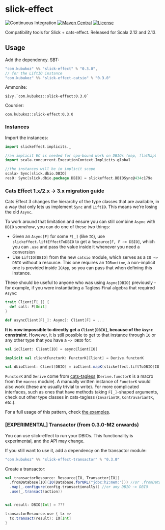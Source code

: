 # slick-effect

![Continuous Integration](https://github.com/kubukoz/slick-effect/workflows/Continuous%20Integration/badge.svg)
[![Maven Central](https://maven-badges.herokuapp.com/maven-central/com.kubukoz/slick-effect_2.12/badge.svg)](https://maven-badges.herokuapp.com/maven-central/com.kubukoz/slick-effect_2.12)
[![License](https://img.shields.io/:license-Apache%202-green.svg)](https://www.apache.org/licenses/LICENSE-2.0.txt)

Compatibility tools for Slick + cats-effect. Released for Scala 2.12 and 2.13.

## Usage

Add the dependency. SBT:

```sbt
"com.kubukoz" %% "slick-effect" % "0.3.0",
// for the LiftIO instance
"com.kubukoz" %% "slick-effect-catsio" % "0.3.0"
```

Ammonite:

```
$ivy.`com.kubukoz::slick-effect:0.3.0`
```

Coursier:

```
com.kubukoz::slick-effect:0.3.0
```

### Instances

Import the instances:

```scala
import slickeffect.implicits._

//an implicit EC is needed for cpu-bound work on DBIOs (map, flatMap)
import scala.concurrent.ExecutionContext.Implicits.global

//the instances will be in implicit scope
scala> Sync[slick.dbio.DBIO]
res0: Sync[slick.dbio.package.DBIO] = slickeffect.DBIOSync@434c179e
```

### Cats Effect 1.x/2.x -> 3.x migration guide

Cats Effect 3 changes the hierarchy of the type classes that are available, in a way that only lets us implement `Sync` and `LiftIO`. This means we're losing the old `Async`.

To work around that limitation and ensure you can still combine `Async` with `DBIO` _somehow_, you can do one of these two things:

- Given an `Async[F]` for some `F[_]` (like `IO`), use `slickeffect.liftEffectToDBIO` to get a `Resource[F, F ~> DBIO]`, which you can `.use` and pass the value inside it whenever you need a conversion
- Use `LiftIO[DBIO]` from the new `catsio` module, which serves as a `IO ~> DBIO` without a resource. This one requires an `IORuntime`, a non-implicit one is provided inside `IOApp`, so you can pass that when defining this instance.

These should be useful to anyone who was using `Async[DBIO]` previously - for example, if you were instantiating a Tagless Final algebra that required `Async`:

```scala
trait Client[F[_]] {
  def call: F[Unit]
}

def asyncClient[F[_]: Async]: Client[F] = ...
```

**It is now impossible to directly get a `Client[DBIO]`, because of the `Async` constraint**. However, it is still possible to get to that instance through `IO` or any other type that you have a `~> DBIO` for:

```scala
val ioClient: Client[IO] = asyncClient[IO]

implicit val clientFunctorK: FunctorK[Client] = Derive.functorK

val dbioClient: Client[DBIO] = ioClient.mapK(slickeffect.liftToDBIO[IO])
```

`FunctorK` and `Derive` come from [cats-tagless](https://github.com/typelevel/cats-tagless) (`Derive.functorK` is a macro from the `macros` module).
A manually written instance of `FunctorK` would also work (these are usually trivial to write). For more complicated interfaces,
such as ones that have methods taking `F[_]`-shaped arguments, check out other type classes in cats-tagless (`InvariantK`, `ContravariantK`, etc.).

For a full usage of this pattern, check [the examples](examples/src/main/scala/com/example/Demo.scala).

### [EXPERIMENTAL] Transactor (from 0.3.0-M2 onwards)

You can use slick-effect to run your DBIOs. This functionality is experimental, and the API may change.

If you still want to use it, add a dependency on the transactor module:

```scala
"com.kubukoz" %% "slick-effect-transactor" % "0.3.0"
```

Create a transactor:

```scala
val transactorResource: Resource[IO, Transactor[IO]]
  .fromDatabase[IO](IO(Database.forURL("jdbc:h2:mem:"))) //or .fromDatabaseConfig
  .map(_.configure(config.transactionally)) //or any DBIO ~> DBIO
  .use(_.transact(action))


val result: DBIO[Int] = ???

transactorResource.use { tx =>
  tx.transact(result): IO[Int]
}
```
